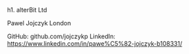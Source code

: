 h1. alterBit Ltd

Pawel Jojczyk
London

GitHub: github.com/jojczykp
LinkedIn: https://www.linkedin.com/in/pawe%C5%82-jojczyk-b108331/
